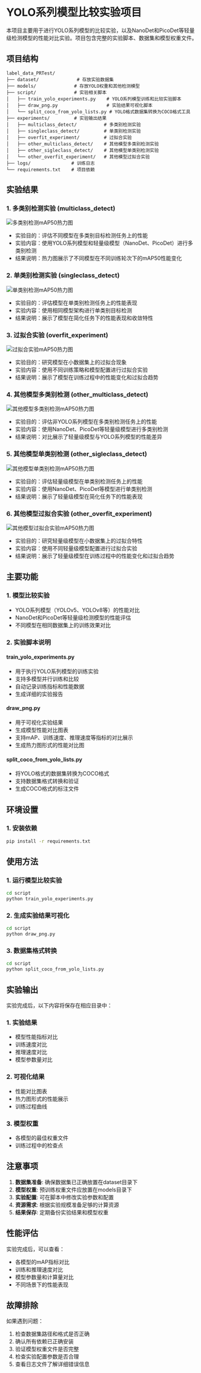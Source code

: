 # YOLO系列模型比较实验项目

本项目主要用于进行YOLO系列模型的比较实验，以及NanoDet和PicoDet等轻量级检测模型的性能对比实验。项目包含完整的实验脚本、数据集和模型权重文件。

## 项目结构

```
label_data_PRTest/
├── dataset/              # 存放实验数据集
├── models/              # 存放YOLO权重和其他检测模型
├── script/              # 实验相关脚本
│   ├── train_yolo_experiments.py    # YOLO系列模型训练和比较实验脚本
│   ├── draw_png.py                  # 实验结果可视化脚本
│   └── split_coco_from_yolo_lists.py # YOLO格式数据集转换为COCO格式工具
├── experiments/         # 实验输出结果
│   ├── multiclass_detect/          # 多类别检测实验
│   ├── singleclass_detect/         # 单类别检测实验
│   ├── overfit_experiment/         # 过拟合实验
│   ├── other_multiclass_detect/    # 其他模型多类别检测实验
│   ├── other_sigleclass_detect/    # 其他模型单类别检测实验
│   └── other_overfit_experiment/   # 其他模型过拟合实验
├── logs/               # 训练日志
└── requirements.txt    # 项目依赖
```

## 实验结果

### 1. 多类别检测实验 (multiclass_detect)
![多类别检测mAP50热力图](experiments/multiclass_detect/map50_heatmap.png)
- 实验目的：评估不同模型在多类别目标检测任务上的性能
- 实验内容：使用YOLO系列模型和轻量级模型（NanoDet、PicoDet）进行多类别检测
- 结果说明：热力图展示了不同模型在不同训练轮次下的mAP50性能变化

### 2. 单类别检测实验 (singleclass_detect)
![单类别检测mAP50热力图](experiments/singleclass_detect/map50_heatmap.png)
- 实验目的：评估模型在单类别检测任务上的性能表现
- 实验内容：使用相同模型架构进行单类别目标检测
- 结果说明：展示了模型在简化任务下的性能表现和收敛特性

### 3. 过拟合实验 (overfit_experiment)
![过拟合实验mAP50热力图](experiments/overfit_experiment/map50_heatmap.png)
- 实验目的：研究模型在小数据集上的过拟合现象
- 实验内容：使用不同训练策略和模型配置进行过拟合实验
- 结果说明：展示了模型在训练过程中的性能变化和过拟合趋势

### 4. 其他模型多类别检测 (other_multiclass_detect)
![其他模型多类别检测mAP50热力图](experiments/other_multiclass_detect/map50_heatmap.png)
- 实验目的：评估非YOLO系列模型在多类别检测任务上的性能
- 实验内容：使用NanoDet、PicoDet等轻量级模型进行多类别检测
- 结果说明：对比展示了轻量级模型与YOLO系列模型的性能差异

### 5. 其他模型单类别检测 (other_sigleclass_detect)
![其他模型单类别检测mAP50热力图](experiments/other_sigleclass_detect/map50_heatmap.png)
- 实验目的：评估轻量级模型在单类别检测任务上的性能
- 实验内容：使用NanoDet、PicoDet等模型进行单类别检测
- 结果说明：展示了轻量级模型在简化任务下的性能表现

### 6. 其他模型过拟合实验 (other_overfit_experiment)
![其他模型过拟合实验mAP50热力图](experiments/other_overfit_experiment/map50_heatmap.png)
- 实验目的：研究轻量级模型在小数据集上的过拟合特性
- 实验内容：使用不同轻量级模型配置进行过拟合实验
- 结果说明：展示了轻量级模型在训练过程中的性能变化和过拟合趋势

## 主要功能

### 1. 模型比较实验
- YOLO系列模型（YOLOv5、YOLOv8等）的性能对比
- NanoDet和PicoDet等轻量级检测模型的性能评估
- 不同模型在相同数据集上的训练效果对比

### 2. 实验脚本说明

#### train_yolo_experiments.py
- 用于执行YOLO系列模型的训练实验
- 支持多模型并行训练和比较
- 自动记录训练指标和性能数据
- 生成详细的实验报告

#### draw_png.py
- 用于可视化实验结果
- 生成模型性能对比图表
- 支持mAP、训练速度、推理速度等指标的对比展示
- 生成热力图形式的性能对比图

#### split_coco_from_yolo_lists.py
- 将YOLO格式的数据集转换为COCO格式
- 支持数据集格式转换和验证
- 生成COCO格式的标注文件

## 环境设置

### 1. 安装依赖
```bash
pip install -r requirements.txt
```

## 使用方法

### 1. 运行模型比较实验
```bash
cd script
python train_yolo_experiments.py
```

### 2. 生成实验结果可视化
```bash
cd script
python draw_png.py
```

### 3. 数据集格式转换
```bash
cd script
python split_coco_from_yolo_lists.py
```

## 实验输出

实验完成后，以下内容将保存在相应目录中：

### 1. 实验结果
- 模型性能指标对比
- 训练速度对比
- 推理速度对比
- 模型参数量对比

### 2. 可视化结果
- 性能对比图表
- 热力图形式的性能展示
- 训练过程曲线

### 3. 模型权重
- 各模型的最佳权重文件
- 训练过程中的检查点

## 注意事项

1. **数据集准备**: 确保数据集已正确放置在dataset目录下
2. **模型权重**: 预训练权重文件应放置在models目录下
3. **实验配置**: 可在脚本中修改实验参数和配置
4. **资源需求**: 根据实验规模准备足够的计算资源
5. **结果保存**: 定期备份实验结果和模型权重

## 性能评估

实验完成后，可以查看：
- 各模型的mAP指标对比
- 训练和推理速度对比
- 模型参数量和计算量对比
- 不同场景下的性能表现

## 故障排除

如果遇到问题：
1. 检查数据集路径和格式是否正确
2. 确认所有依赖已正确安装
3. 验证模型权重文件是否完整
4. 检查实验配置参数是否合理
5. 查看日志文件了解详细错误信息 